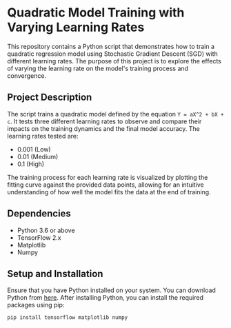 # Quadratic Model Training with Varying Learning Rates

This repository contains a Python script that demonstrates how to train a quadratic regression model using Stochastic Gradient Descent (SGD) with different learning rates. The purpose of this project is to explore the effects of varying the learning rate on the model's training process and convergence.

## Project Description

The script trains a quadratic model defined by the equation `Y = aX^2 + bX + c`. It tests three different learning rates to observe and compare their impacts on the training dynamics and the final model accuracy. The learning rates tested are:
- 0.001 (Low)
- 0.01 (Medium)
- 0.1 (High)

The training process for each learning rate is visualized by plotting the fitting curve against the provided data points, allowing for an intuitive understanding of how well the model fits the data at the end of training.

## Dependencies

- Python 3.6 or above
- TensorFlow 2.x
- Matplotlib
- Numpy

## Setup and Installation

Ensure that you have Python installed on your system. You can download Python from [here](https://www.python.org/downloads/). After installing Python, you can install the required packages using pip:

```bash
pip install tensorflow matplotlib numpy

